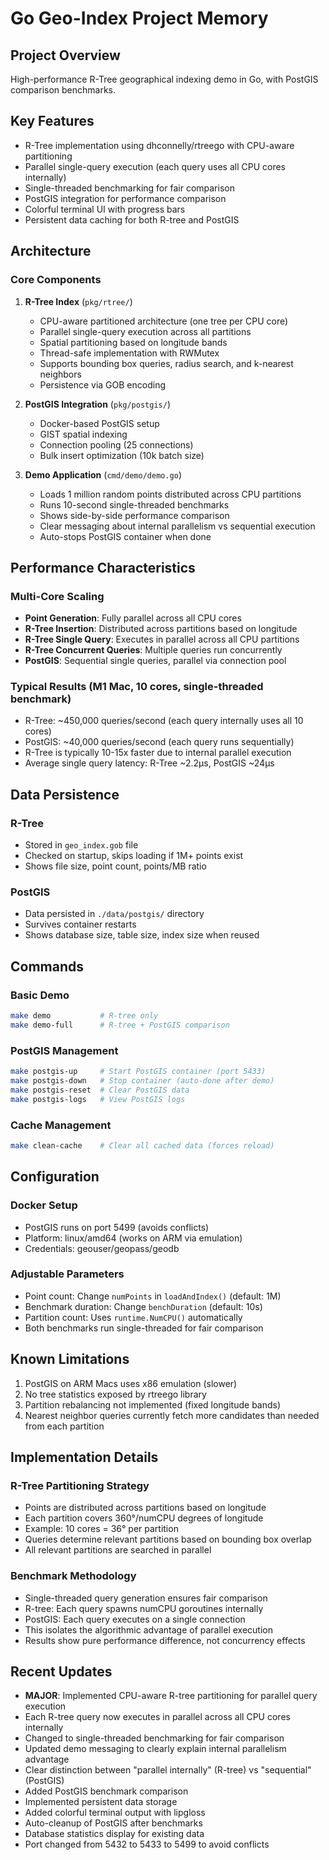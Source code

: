 # Go Geo-Index Project Memory

## Project Overview
High-performance R-Tree geographical indexing demo in Go, with PostGIS comparison benchmarks.

## Key Features
- R-Tree implementation using dhconnelly/rtreego with CPU-aware partitioning
- Parallel single-query execution (each query uses all CPU cores internally)
- Single-threaded benchmarking for fair comparison
- PostGIS integration for performance comparison
- Colorful terminal UI with progress bars
- Persistent data caching for both R-tree and PostGIS

## Architecture

### Core Components
1. **R-Tree Index** (`pkg/rtree/`)
   - CPU-aware partitioned architecture (one tree per CPU core)
   - Parallel single-query execution across all partitions
   - Spatial partitioning based on longitude bands
   - Thread-safe implementation with RWMutex
   - Supports bounding box queries, radius search, and k-nearest neighbors
   - Persistence via GOB encoding

2. **PostGIS Integration** (`pkg/postgis/`)
   - Docker-based PostGIS setup
   - GIST spatial indexing
   - Connection pooling (25 connections)
   - Bulk insert optimization (10k batch size)

3. **Demo Application** (`cmd/demo/demo.go`)
   - Loads 1 million random points distributed across CPU partitions
   - Runs 10-second single-threaded benchmarks
   - Shows side-by-side performance comparison
   - Clear messaging about internal parallelism vs sequential execution
   - Auto-stops PostGIS container when done

## Performance Characteristics

### Multi-Core Scaling
- **Point Generation**: Fully parallel across all CPU cores
- **R-Tree Insertion**: Distributed across partitions based on longitude
- **R-Tree Single Query**: Executes in parallel across all CPU partitions
- **R-Tree Concurrent Queries**: Multiple queries run concurrently
- **PostGIS**: Sequential single queries, parallel via connection pool

### Typical Results (M1 Mac, 10 cores, single-threaded benchmark)
- R-Tree: ~450,000 queries/second (each query internally uses all 10 cores)
- PostGIS: ~40,000 queries/second (each query runs sequentially)
- R-Tree is typically 10-15x faster due to internal parallel execution
- Average single query latency: R-Tree ~2.2µs, PostGIS ~24µs

## Data Persistence

### R-Tree
- Stored in `geo_index.gob` file
- Checked on startup, skips loading if 1M+ points exist
- Shows file size, point count, points/MB ratio

### PostGIS
- Data persisted in `./data/postgis/` directory
- Survives container restarts
- Shows database size, table size, index size when reused

## Commands

### Basic Demo
```bash
make demo           # R-tree only
make demo-full      # R-tree + PostGIS comparison
```

### PostGIS Management
```bash
make postgis-up     # Start PostGIS container (port 5433)
make postgis-down   # Stop container (auto-done after demo)
make postgis-reset  # Clear PostGIS data
make postgis-logs   # View PostGIS logs
```

### Cache Management
```bash
make clean-cache    # Clear all cached data (forces reload)
```

## Configuration

### Docker Setup
- PostGIS runs on port 5499 (avoids conflicts)
- Platform: linux/amd64 (works on ARM via emulation)
- Credentials: geouser/geopass/geodb

### Adjustable Parameters
- Point count: Change `numPoints` in `loadAndIndex()` (default: 1M)
- Benchmark duration: Change `benchDuration` (default: 10s)
- Partition count: Uses `runtime.NumCPU()` automatically
- Both benchmarks run single-threaded for fair comparison

## Known Limitations
1. PostGIS on ARM Macs uses x86 emulation (slower)
2. No tree statistics exposed by rtreego library
3. Partition rebalancing not implemented (fixed longitude bands)
4. Nearest neighbor queries currently fetch more candidates than needed from each partition

## Implementation Details

### R-Tree Partitioning Strategy
- Points are distributed across partitions based on longitude
- Each partition covers 360°/numCPU degrees of longitude
- Example: 10 cores = 36° per partition
- Queries determine relevant partitions based on bounding box overlap
- All relevant partitions are searched in parallel

### Benchmark Methodology
- Single-threaded query generation ensures fair comparison
- R-tree: Each query spawns numCPU goroutines internally
- PostGIS: Each query executes on a single connection
- This isolates the algorithmic advantage of parallel execution
- Results show pure performance difference, not concurrency effects

## Recent Updates
- **MAJOR**: Implemented CPU-aware R-tree partitioning for parallel query execution
- Each R-tree query now executes in parallel across all CPU cores internally
- Changed to single-threaded benchmarking for fair comparison
- Updated demo messaging to clearly explain internal parallelism advantage
- Clear distinction between "parallel internally" (R-tree) vs "sequential" (PostGIS)
- Added PostGIS benchmark comparison
- Implemented persistent data storage
- Added colorful terminal output with lipgloss
- Auto-cleanup of PostGIS after benchmarks
- Database statistics display for existing data
- Port changed from 5432 to 5433 to 5499 to avoid conflicts